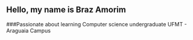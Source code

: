 ## Hello, my name is Braz Amorim
###Passionate about learning
Computer science undergraduate
UFMT - Araguaia Campus
